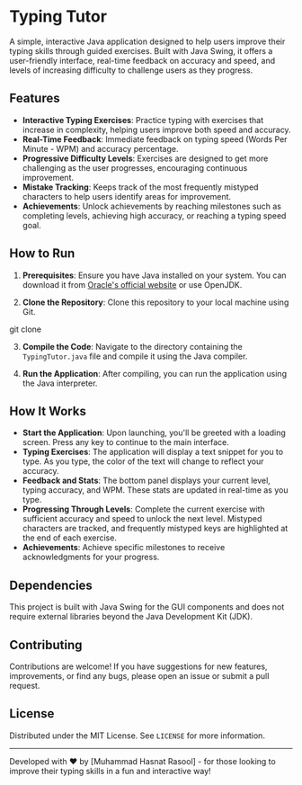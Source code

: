 # Typing Tutor

A simple, interactive Java application designed to help users improve their typing skills through guided exercises. Built with Java Swing, it offers a user-friendly interface, real-time feedback on accuracy and speed, and levels of increasing difficulty to challenge users as they progress.

## Features

- **Interactive Typing Exercises**: Practice typing with exercises that increase in complexity, helping users improve both speed and accuracy.
- **Real-Time Feedback**: Immediate feedback on typing speed (Words Per Minute - WPM) and accuracy percentage.
- **Progressive Difficulty Levels**: Exercises are designed to get more challenging as the user progresses, encouraging continuous improvement.
- **Mistake Tracking**: Keeps track of the most frequently mistyped characters to help users identify areas for improvement.
- **Achievements**: Unlock achievements by reaching milestones such as completing levels, achieving high accuracy, or reaching a typing speed goal.

## How to Run

1. **Prerequisites**: Ensure you have Java installed on your system. You can download it from [Oracle's official website](https://www.oracle.com/java/technologies/javase-jdk11-downloads.html) or use OpenJDK.

2. **Clone the Repository**: Clone this repository to your local machine using Git.

git clone <repository-url>

3. **Compile the Code**: Navigate to the directory containing the `TypingTutor.java` file and compile it using the Java compiler.

4. **Run the Application**: After compiling, you can run the application using the Java interpreter.


## How It Works

- **Start the Application**: Upon launching, you'll be greeted with a loading screen. Press any key to continue to the main interface.
- **Typing Exercises**: The application will display a text snippet for you to type. As you type, the color of the text will change to reflect your accuracy.
- **Feedback and Stats**: The bottom panel displays your current level, typing accuracy, and WPM. These stats are updated in real-time as you type.
- **Progressing Through Levels**: Complete the current exercise with sufficient accuracy and speed to unlock the next level. Mistyped characters are tracked, and frequently mistyped keys are highlighted at the end of each exercise.
- **Achievements**: Achieve specific milestones to receive acknowledgments for your progress.

## Dependencies

This project is built with Java Swing for the GUI components and does not require external libraries beyond the Java Development Kit (JDK).

## Contributing

Contributions are welcome! If you have suggestions for new features, improvements, or find any bugs, please open an issue or submit a pull request.

## License

Distributed under the MIT License. See `LICENSE` for more information.

---

Developed with ❤ by [Muhammad Hasnat Rasool] - for those looking to improve their typing skills in a fun and interactive way!

